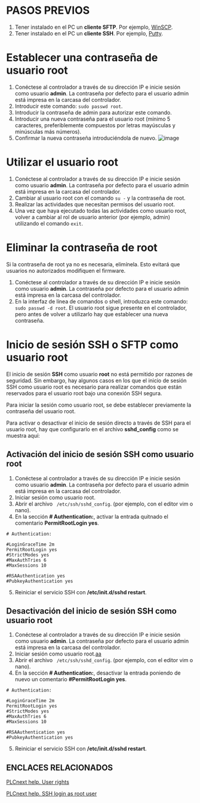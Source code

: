 # PASOS PREVIOS
1. Tener instalado en el PC un __cliente SFTP__. Por ejemplo, [WinSCP](https://winscp.net/eng/download.php).
2. Tener instalado en el PC un __cliente SSH__. Por ejemplo, [Putty](https://www.chiark.greenend.org.uk/~sgtatham/putty/latest.html).

# Establecer una contraseña de usuario root
1. Conéctese al controlador a través de su dirección IP e inicie sesión como usuario __admin__. La contraseña por defecto para el usuario admin está impresa en la carcasa del controlador.
2. Introducir este comando: ```sudo passwd root```.
3. Introducir la contraseña de admin para autorizar este comando.
4. Introducir una nueva contraseña para el usuario root (mínimo 5 caracteres, preferiblemente compuestos por letras mayúsculas y minúsculas más números).
5. Confirmar la nueva contraseña introduciéndola de nuevo.
![image](https://user-images.githubusercontent.com/46561573/155708183-e24c24a3-8b50-4a9b-bd1a-3bc3b22e96fa.png)

# Utilizar el usuario root
1. Conéctese al controlador a través de su dirección IP e inicie sesión como usuario __admin__. La contraseña por defecto para el usuario admin está impresa en la carcasa del controlador.
2. Cambiar al usuario root con el comando ```su -``` y la contraseña de root.
3. Realizar las actividades que necesitan permisos del usuario root.
4. Una vez que haya ejecutado todas las actividades como usuario root, volver a cambiar al rol de usuario anterior (por ejemplo, admin) utilizando el comando ```exit```.

# Eliminar la contraseña de root
Si la contraseña de root ya no es necesaria, elimínela. Esto evitará que usuarios no autorizados modifiquen el firmware.
1. Conéctese al controlador a través de su dirección IP e inicie sesión como usuario __admin__. La contraseña por defecto para el usuario admin está impresa en la carcasa del controlador.
2. En la interfaz de línea de comandos o shell, introduzca este comando: ```sudo passwd -d root```.
El usuario root sigue presente en el controlador, pero antes de volver a utilizarlo hay que establecer una nueva contraseña.

# Inicio de sesión SSH o SFTP como usuario root
El inicio de sesión __SSH__ como usuario __root__ no está permitido por razones de seguridad. Sin embargo, hay algunos casos en los que el inicio de sesión SSH como usuario root es necesario para realizar comandos que están reservados para el usuario root bajo una conexión SSH segura.

Para iniciar la sesión como usuario root, se debe establecer previamente la contraseña del usuario root.

Para activar o desactivar el inicio de sesión directo a través de SSH para el usuario root, hay que configurarlo en el archivo __sshd_config__ como se muestra aquí:

## Activación del inicio de sesión SSH como usuario root
1. Conéctese al controlador a través de su dirección IP e inicie sesión como usuario __admin__. La contraseña por defecto para el usuario admin está impresa en la carcasa del controlador.
2. Iniciar sesión como usuario root.
3. Abrir el archivo ``` /etc/ssh/sshd_config```. (por ejemplo, con el editor vim o nano).
4. En la sección __# Authentication:__, activar la entrada quitnado el comentario __PermitRootLogin yes__.
```
# Authentication:

#LoginGraceTime 2m
PermitRootLogin yes
#StrictModes yes
#MaxAuthTries 6
#MaxSessions 10

#RSAAuthentication yes
#PubkeyAuthentication yes
```
5. Reiniciar el servicio SSH con __/etc/init.d/sshd restart__.


## Desactivación del inicio de sesión SSH como usuario root
1. Conéctese al controlador a través de su dirección IP e inicie sesión como usuario __admin__. La contraseña por defecto para el usuario admin está impresa en la carcasa del controlador.
2. Iniciar sesión como usuario root.[aa](https://github.com/JaviPxc/LinuxOnPLCnext/blob/main/Acceso_con_usuario_root.md#utilizar-el-usuario-root)
3. Abrir el archivo ``` /etc/ssh/sshd_config```. (por ejemplo, con el editor vim o nano).
4. En la sección __# Authentication:__, desactivar la entrada poniendo de nuevo un comentario __#PermitRootLogin yes__.
 ```
# Authentication:

#LoginGraceTime 2m
PermitRootLogin yes
#StrictModes yes
#MaxAuthTries 6
#MaxSessions 10

#RSAAuthentication yes
#PubkeyAuthentication yes
```
5. Reiniciar el servicio SSH con __/etc/init.d/sshd restart__.


## ENCLACES RELACIONADOS
[PLCnext help. User rights](https://www.plcnext.help/te/Operating_System/Root_rights.htm#Setting_a_root_user_password)

[PLCnext help. SSH login as root user](https://www.plcnext.help/te/Operating_System/SSH_login_as_root_user.htm)
